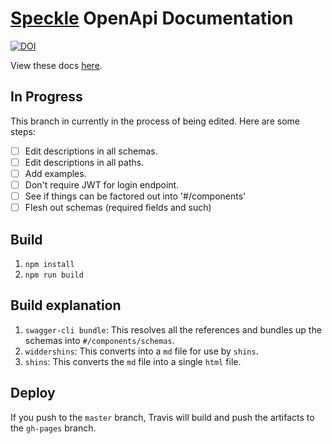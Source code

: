 # [Speckle](https://speckle.works) OpenApi Documentation

[![DOI](https://zenodo.org/badge/DOI/10.5281/zenodo.1319026.svg)](https://doi.org/10.5281/zenodo.1319026)

View these docs [here](https://speckleworks.github.io/SpeckleSpecs/).

## In Progress

This branch in currently in the process of being edited. Here are some steps:
- [ ] Edit descriptions in all schemas.
- [ ] Edit descriptions in all paths.
- [ ] Add examples.
- [ ] Don't require JWT for login endpoint.
- [ ] See if things can be factored out into '#/components'
- [ ] Flesh out schemas (required fields and such)

## Build

1. `npm install`
2. `npm run build`

## Build explanation

1. `swagger-cli bundle`: This resolves all the references and bundles up the schemas into `#/components/schemas`.
2. `widdershins`: This converts into a `md` file for use by `shins`.
3. `shins`: This converts the `md` file into a single `html` file.

## Deploy

If you push to the `master` branch, Travis will build and push the artifacts to the `gh-pages` branch.
